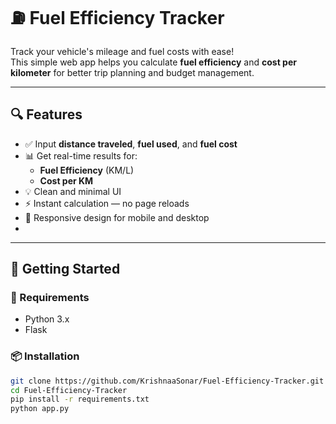 # ⛽ Fuel Efficiency Tracker

Track your vehicle's mileage and fuel costs with ease!  
This simple web app helps you calculate **fuel efficiency** and **cost per kilometer** for better trip planning and budget management.

---

## 🔍 Features

- ✅ Input **distance traveled**, **fuel used**, and **fuel cost**
- 📊 Get real-time results for:
  - **Fuel Efficiency** (KM/L)
  - **Cost per KM**
- 💡 Clean and minimal UI
- ⚡ Instant calculation — no page reloads
- 📱 Responsive design for mobile and desktop
- 
---

## 🚀 Getting Started

### 🔧 Requirements
- Python 3.x
- Flask

### 📦 Installation

```bash
git clone https://github.com/KrishnaaSonar/Fuel-Efficiency-Tracker.git
cd Fuel-Efficiency-Tracker
pip install -r requirements.txt
python app.py
